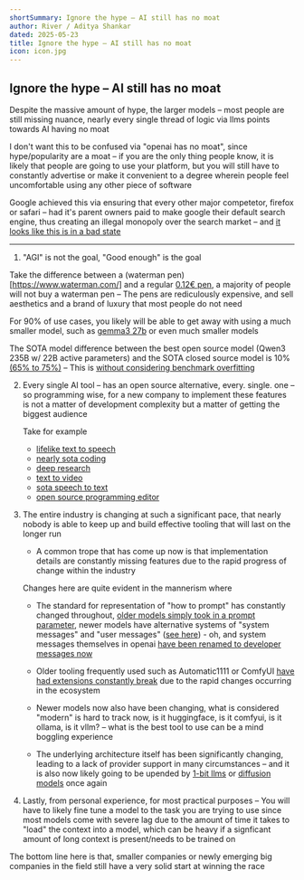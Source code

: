 ```yaml
---
shortSummary: Ignore the hype – AI still has no moat
author: River / Aditya Shankar
dated: 2025-05-23
title: Ignore the hype – AI still has no moat
icon: icon.jpg
---
```


## Ignore the hype – AI still has no moat

Despite the massive amount of hype, the larger models – most people are still missing nuance, nearly every single thread of logic via llms points towards AI having no moat

I don't want this to be confused via "openai has no moat", since hype/popularity are a moat – if you are the only thing people know, it is likely that people are going to use your platform, but you will still have to constantly advertise or make it convenient to a degree wherein people feel uncomfortable using any other piece of software

Google achieved this via ensuring that every other major competetor, firefox or safari – had it's parent owners paid to make google their default search engine, thus creating an illegal monopoly over the search market – and [it looks like this is in a bad state](https://apnews.com/article/google-search-antitrust-case-59114d8bf1dc4c8453c08acaa4051f14)

---

1. "AGI" is not the goal, "Good enough" is the goal

Take the difference between a (waterman pen)[https://www.waterman.com/] and a regular [0.12€ pen](https://www.promostore.de/nash-kugelschreiber-mit-farbigem-schaft-und-griff-456940.html), a majority of people will not buy a waterman pen – The pens are rediculously expensive, and sell aesthetics and a brand of luxury that most people do not need

For 90% of use cases, you likely will be able to get away with using a much smaller model, such as [gemma3 27b](https://huggingface.co/google/gemma-3-27b-it) or even much smaller models

The SOTA model difference between the best open source model (Qwen3 235B w/ 22B active parameters) and the SOTA closed source model is 10% [(65% to 75%)](https://livecodebench.github.io/leaderboard.html) – This is [without considering benchmark overfitting](https://arxiv.org/abs/2503.21934v1)

2. Every single AI tool – has an open source alternative, every. single. one – so programming wise, for a new company to implement these features is not a matter of development complexity but a matter of getting the biggest audience

    Take for example

    - [lifelike text to speech](https://huggingface.co/suno/bark)
    - [nearly sota coding](https://mistral.ai/news/devstral)
    - [deep research](https://huggingface.co/blog/open-deep-research)
    - [text to video](https://huggingface.co/Wan-AI/Wan2.1-VACE-14B)
    - [sota speech to text](https://huggingface.co/nvidia/parakeet-tdt-0.6b-v2)
    - [open source programming editor](https://voideditor.com/)

3. The entire industry is changing at such a significant pace, that nearly nobody is able to keep up and build effective tooling that will last on the longer run

    - A common trope that has come up now is that implementation details are constantly missing features due to the rapid progress of change within the industry

    Changes here are quite evident in the mannerism where

    - The standard for representation of "how to prompt" has constantly changed throughout, [older models simply took in a prompt parameter](https://huggingface.co/docs/transformers/main/tasks/prompting), newer models have alternative systems of "system messages" and "user messages" ([see here](https://huggingface.co/mistralai/Devstral-Small-2505#transformers)) - oh, and system messages themselves in openai [have been renamed to developer messages now](https://lunary.ai/blog/openai-developer-role#what-are-developer-messages)

    - Older tooling frequently used such as Automatic1111 or ComfyUI [have had extensions constantly break](https://github.com/comfyanonymous/ComfyUI/issues/6921) due to the rapid changes occurring in the ecosystem
    - Newer models now also have been changing, what is considered "modern" is hard to track now, is it huggingface, is it comfyui, is it ollama, is it vllm? – what is the best tool to use can be a mind boggling experience
    - The underlying architecture itself has been significantly changing, leading to a lack of provider support in many circumstances – and it is also now likely going to be upended by [1-bit llms](https://github.com/microsoft/BitNet) or [diffusion models](https://deepmind.google/models/gemini-diffusion/) once again

4. Lastly, from personal experience, for most practical purposes – You will have to likely fine tune a model to the task you are trying to use since most models come with severe lag due to the amount of time it takes to "load" the context into a model, which can be heavy if a signficant amount of long context is present/needs to be trained on

The bottom line here is that, smaller companies or newly emerging big companies in the field still have a very solid start at winning the race